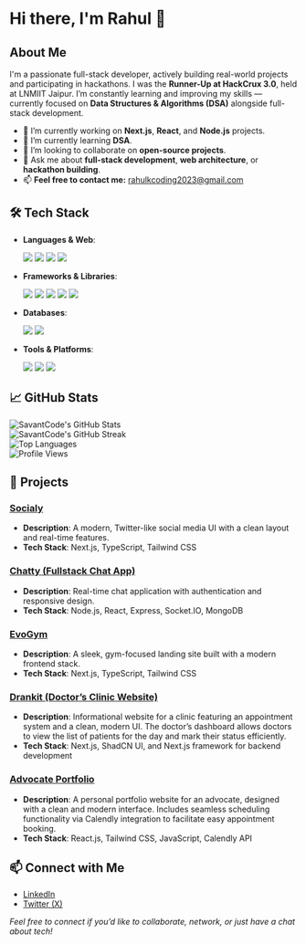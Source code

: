 # Hi there, I'm Rahul 👋

## About Me

I'm a passionate full-stack developer, actively building real-world projects and participating in hackathons. I was the **Runner-Up at HackCrux 3.0**, held at LNMIIT Jaipur. I’m constantly learning and improving my skills — currently focused on **Data Structures & Algorithms (DSA)** alongside full-stack development.

* 🔭 I’m currently working on **Next.js**, **React**, and **Node.js** projects.
* 🌱 I’m currently learning **DSA**.
* 👯 I’m looking to collaborate on **open-source projects**.
* 💬 Ask me about **full-stack development**, **web architecture**, or **hackathon building**.
* 📫 **Feel free to contact me:** [rahulkcoding2023@gmail.com](mailto:rahulkcoding2023@gmail.com)

## 🛠️ Tech Stack

* **Languages & Web**:

  <div align="left">
    <img src="https://img.shields.io/badge/JavaScript-F7DF1E?style=for-the-badge&logo=javascript&logoColor=black" />
    <img src="https://img.shields.io/badge/TypeScript-3178C6?style=for-the-badge&logo=typescript&logoColor=white" />
    <img src="https://img.shields.io/badge/HTML5-E34F26?style=for-the-badge&logo=html5&logoColor=white" />
    <img src="https://img.shields.io/badge/CSS3-1572B6?style=for-the-badge&logo=css3&logoColor=white" />
  </div>

* **Frameworks & Libraries**:

  <div align="left">
    <img src="https://img.shields.io/badge/React-61DAFB?style=for-the-badge&logo=react&logoColor=black" />
    <img src="https://img.shields.io/badge/Next.js-000000?style=for-the-badge&logo=nextdotjs&logoColor=white" />
    <img src="https://img.shields.io/badge/Node.js-339933?style=for-the-badge&logo=nodedotjs&logoColor=white" />
    <img src="https://img.shields.io/badge/Express.js-404D59?style=for-the-badge&logo=express&logoColor=white" />
    <img src="https://img.shields.io/badge/Tailwind_CSS-38B2AC?style=for-the-badge&logo=tailwind-css&logoColor=white" />
  </div>

* **Databases**:

  <div align="left">
    <img src="https://img.shields.io/badge/MongoDB-47A248?style=for-the-badge&logo=mongodb&logoColor=white" />
    <img src="https://img.shields.io/badge/PostgreSQL-4169E1?style=for-the-badge&logo=postgresql&logoColor=white" />
  </div>

* **Tools & Platforms**:

  <div align="left">
    <img src="https://img.shields.io/badge/Git-F05032?style=for-the-badge&logo=git&logoColor=white" />
    <img src="https://img.shields.io/badge/Vercel-000000?style=for-the-badge&logo=vercel&logoColor=white" />
    <img src="https://img.shields.io/badge/Render-46E3B7?style=for-the-badge&logo=render&logoColor=black" />
  </div>

## 📈 GitHub Stats

![SavantCode's GitHub Stats](https://github-readme-stats.vercel.app/api?username=SavantCode&theme=tokyonight&show_icons=true&hide_border=true&count_private=true)  
![SavantCode's GitHub Streak](https://streak-stats.demolab.com/?user=SavantCode&theme=tokyonight&hide_border=true)  
![Top Languages](https://github-readme-stats.vercel.app/api/top-langs/?username=SavantCode&layout=compact&theme=tokyonight&hide_border=true)  
![Profile Views](https://komarev.com/ghpvc/?username=SavantCode&color=brightgreen)

## 🚀 Projects

### [Socialy](https://socialy-next-js.vercel.app/)

* **Description**: A modern, Twitter-like social media UI with a clean layout and real-time features.  
* **Tech Stack**: Next.js, TypeScript, Tailwind CSS

### [Chatty (Fullstack Chat App)](https://fullstack-chat-appp.onrender.com/)

* **Description**: Real-time chat application with authentication and responsive design.  
* **Tech Stack**: Node.js, React, Express, Socket.IO, MongoDB

### [EvoGym](https://evogym-typescript-wine.vercel.app/)

* **Description**: A sleek, gym-focused landing site built with a modern frontend stack.  
* **Tech Stack**: Next.js, TypeScript, Tailwind CSS

### [Drankit (Doctor’s Clinic Website)](https://drankit.vercel.app/)

* **Description**: Informational website for a clinic featuring an appointment system and a clean, modern UI. The doctor’s dashboard allows doctors to view the list of patients for the day and mark their status efficiently.  
* **Tech Stack**: Next.js, ShadCN UI, and Next.js framework for backend development

### [Advocate Portfolio](https://advocate-portfolio-eight.vercel.app/)

* **Description**: A personal portfolio website for an advocate, designed with a clean and modern interface. Includes seamless scheduling functionality via Calendly integration to facilitate easy appointment booking.  
* **Tech Stack**: React.js, Tailwind CSS, JavaScript, Calendly API

## 📫 Connect with Me

* [LinkedIn](https://www.linkedin.com/in/rahul-kushwaha-1ab569281/)  
* [Twitter (X)](https://x.com/R_ahul92?t=tpTAY2LljnmQODF5rGJO3A&s=09)

*Feel free to connect if you’d like to collaborate, network, or just have a chat about tech!*
